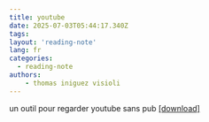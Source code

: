 ```yaml
---
title: youtube
date: 2025-07-03T05:44:17.340Z
tags:
layout: 'reading-note'
lang: fr
categories: 
  - reading-note
authors:
    - thomas iniguez visioli
---
```

un outil pour regarder youtube sans pub 
<a href="https://github.com/thomas-iniguez-visioli/youtube-public/releases/latest">[download]</a>
